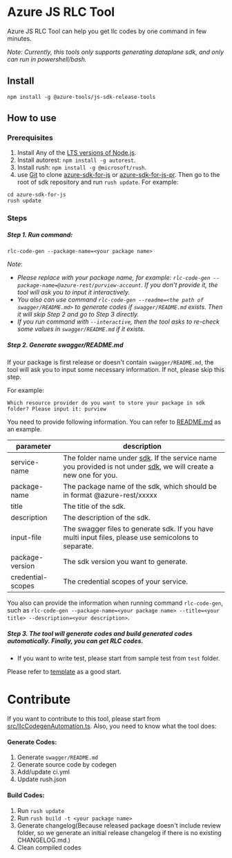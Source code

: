 # Azure JS RLC Tool
Azure JS RLC Tool can help you get llc codes by one command in few minutes.

*Note: Currently, this tools only supports generating dataplane sdk, and only can run in powershell/bash.*

## Install
```shell script
npm install -g @azure-tools/js-sdk-release-tools
```

## How to use

### Prerequisites
1. Install Any of the [LTS versions of Node.js](https://nodejs.org/en/about/releases/).
2. Install autorest: `npm install -g autorest`.
3. Install rush: `npm install -g @microsoft/rush`.
4. use [Git](https://git-scm.com/) to clone [azure-sdk-for-js](https://github.com/Azure/azure-sdk-for-js) or [azure-sdk-for-js-pr](https://github.com/Azure/azure-sdk-for-js-pr). Then go to the root of sdk repository and run `rush update`. For example:
```shell
cd azure-sdk-for-js
rush update
```
### Steps

##### Step 1. Run command:
```
rlc-code-gen --package-name=<your package name>
```
*Note*:
   - *Please replace with your package name, for example: `rlc-code-gen --package-name=@azure-rest/purview-account`. If you don't provide it, the tool will ask you to input it interactively.*
   - *You also can use command `rlc-code-gen --readme=<the path of swagger/README.md>` to generate codes if `swagger/README.md` exists. Then it will skip Step 2 and go to Step 3 directly.*
   - *If you run command with `--interactive`, then the tool asks to re-check some values in `swagger/README.md` if it exists.*
##### Step 2. Generate swagger/README.md
If your package is first release or doesn't contain `swagger/README.md`, the tool will ask you to input some necessary information. If not, please skip this step.
   
For example:

```
Which resource provider do you want to store your package in sdk folder? Please input it: purview
```

You need to provide following information. You can refer to [README.md](https://github.com/Azure/azure-sdk-for-js/blob/main/sdk/purview/purview-catalog-rest/swagger/README.md) as an example.

| parameter         | description                                                                                                                                                                                                                           |
|-------------------|---------------------------------------------------------------------------------------------------------------------------------------------------------------------------------------------------------------------------------------|
| service-name      | The folder name under [sdk](https://github.com/Azure/azure-sdk-for-js/tree/main/sdk). If the service name you provided is not under [sdk](https://github.com/Azure/azure-sdk-for-js/tree/main/sdk), we will create a new one for you. |
| package-name      | The package name of the sdk, which should be in format @azure-rest/xxxxx                                                                                                                                                              |
| title             | The title of the sdk.                                                                                                                                                                                                                 |
| description       | The description of the sdk.                                                                                                                                                                                                           |
| input-file        | The swagger files to generate sdk. If you have multi input files, please use semicolons to separate.                                                                                                                                  |
| package-version   | The sdk version you want to generate.                                                                                                                                                                                                 |
| credential-scopes | The credential scopes of your service.                                                                                                                                                                                                |

You also can provide the information when running command `rlc-code-gen`, such as `rlc-code-gen --package-name=<your package name> --title=<your title> --description=<your description>`.

##### Step 3. The tool will generate codes and build generated codes automatically. Finally, you can get RLC codes.

   - If you want to write test, please start from sample test from `test` folder.

Please refer to [template](https://github.com/Azure/azure-sdk-for-js/tree/main/sdk/template/template) as a good start.

# Contribute
If you want to contribute to this tool, please start from [src/llcCodegenAutomation.ts](src/llcCodegenAutomationCLI.ts).
Also, you need to know what the tool does:

#### Generate Codes:
1. Generate `swagger/README.md`
2. Generate source code by codegen
3. Add/update ci.yml
4. Update rush.json
#### Build Codes:
1. Run `rush update`
2. Run `rush build -t <your package name>`
3. Generate changelog(Because released package doesn't include review folder, so we generate an initial release changelog if there is no existing CHANGELOG.md.)
4. Clean compiled codes